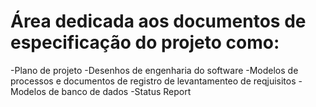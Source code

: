 # Área dedicada aos documentos de especificação do projeto como:
-Plano de projeto
-Desenhos de engenharia do software
-Modelos de processos e documentos de registro de levantamenteo de reqjuisitos
-Modelos de banco de dados
-Status Report